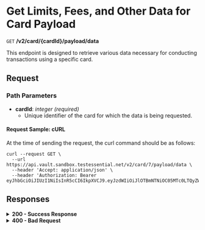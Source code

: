 # Get Limits, Fees, and Other Data for Card Payload

`GET` **/v2/card/{cardId}/payload/data**

This endpoint is designed to retrieve various data necessary for conducting transactions using a specific card.

## Request

### Path Parameters

- **cardId**: *integer<int64>* *(required)*
  - Unique identifier of the card for which the data is being requested.

#### **Request Sample: cURL**

At the time of sending the request, the curl command should be as follows:

```curl cURL
curl --request GET \
  --url https://api.vault.sandbox.testessential.net/v2/card/7/payload/data \
  --header 'Accept: application/json' \
  --header 'Authorization: Bearer eyJhbGciOiJIUzI1NiIsInR5cCI6IkpXVCJ9.eyJzdWIiOiJlOTBmNTNiOC05MTc0LTQyZWUtYTVjNS04ZTA0ZGM2MzA5NWYiLCJleHAiOjE3MTIyMzY0MTAsImlhdCI6MTcxMjE1MDAxMH0.1jyJQ7npbGowVG_AbY3iWQwRv8XepgLx7u2UVyVtMgk'
```

## Responses

<details>
<summary><strong>200 - Success Response</strong></summary>

The response status code indicates that the request was successfully processed.

**Media type:** `application/json`

- **card**:
  - **cardId**: *integer*
    - Unique identifier of the card.
  - **maskedPan**: *string*
    - Masked card number.
  - **cardCompany**: *string*
    - Issuing company of the card.
  - **cardBalance**: *object*
    - Information about the card balance.
  - **fees**: *object*
    - Information about fees, including transaction fees and additional fees.
      - **transactionFee**: *integer*
        - Transaction fee.
      - **additionalFee**: *integer*
        - Additional fee.
- **pairs**: *array[object]*
  - Information about currency pairs that can be used for fund exchanges. Each pair contains details about the exchange rate, currencies involved, and limits.
    - **rate**: *integer*
      - Exchange rate.
    - **currencyFrom**: *string*
      - The currency being exchanged.
    - **currencyTo**: *string*
      - The currency to which it is being exchanged.
    - **amountScaleFrom**: *integer*
      - The scale for the amount in the source currency.
    - **amountScaleTo**: *integer*
      - The scale for the amount in the target currency.
    - **fromLimits**: *object*
      - Limits for the currency being exchanged.
        - **min**: *integer*
          - Minimum value.
        - **max**: *integer*
          - Maximum value.
    - **toLimits**: *object*
      - Limits for the target currency being exchanged.
        - **min**: *integer*
          - Minimum value.
        - **max**: *integer*
          - Maximum value.
        - **all**: *integer*
          - Overall limit.
                  
**Responses example**
```json
{
  "card": {
    "cardId": 7,
    "maskedPan": null,
    "cardCompany": "VISA",
    "cardBalance": {
      "value": 0,
      "currency": "EUR"
    }
  },
  "fees": {
    "transactionFee": 0.015,
    "additionalFee": 0.005
  },
  "pairs": [
    {
      "rate": 551.9303482587064,
      "currencyFrom": "BCH",
      "currencyTo": "EUR",
      "amountScaleFrom": 8,
      "amountScaleTo": 8,
      "fromLimits": {
        "min": 1,
        "max": 1.80235387,
        "all": 0
      },
      "toLimits": {
        "min": 552,
        "max": 994,
        "all": null
      }
    },
    {
      "rate": 0.9196716417910448,
      "currencyFrom": "DAI",
      "currencyTo": "EUR",
      "amountScaleFrom": 8,
      "amountScaleTo": 8,
      "fromLimits": {
        "min": 2.17468921,
        "max": 1081.84129388,
        "all": 0
      },
      "toLimits": {
        "min": 2,
        "max": 994,
        "all": null
      }
    },
    {
      "rate": 61163.880597014926,
      "currencyFrom": "BTC",
      "currencyTo": "EUR",
      "amountScaleFrom": 8,
      "amountScaleTo": 8,
      "fromLimits": {
        "min": 1,
        "max": 0.0162667,
        "all": 0
      },
      "toLimits": {
        "min": 61164,
        "max": 994,
        "all": null
      }
    },
    {
      "rate": 3078.855721393035,
      "currencyFrom": "ETH",
      "currencyTo": "EUR",
      "amountScaleFrom": 8,
      "amountScaleTo": 8,
      "fromLimits": {
        "min": 1,
        "max": 0.32281703,
        "all": 0
      },
      "toLimits": {
        "min": 3079,
        "max": 993,
        "all": null
      }
    },
    {
      "rate": 91.96019900497512,
      "currencyFrom": "LTC",
      "currencyTo": "EUR",
      "amountScaleFrom": 8,
      "amountScaleTo": 8,
      "fromLimits": {
        "min": 1,
        "max": 32.44997296,
        "all": 0
      },
      "toLimits": {
        "min": 92,
        "max": 2984,
        "all": null
      }
    },
    {
      "rate": 0.9197014925373135,
      "currencyFrom": "USDC",
      "currencyTo": "EUR",
      "amountScaleFrom": 8,
      "amountScaleTo": 8,
      "fromLimits": {
        "min": 2.17461863,
        "max": 1081.78277802,
        "all": 0
      },
      "toLimits": {
        "min": 2,
        "max": 994,
        "all": null
      }
    },
    {
      "rate": 0.024186655621890547,
      "currencyFrom": "QASH",
      "currencyTo": "EUR",
      "amountScaleFrom": 8,
      "amountScaleTo": 8,
      "fromLimits": {
        "min": 82.69022519,
        "max": 40393.82199113,
        "all": 0
      },
      "toLimits": {
        "min": 2,
        "max": 976,
        "all": null
      }
    },
    {
      "rate": 0.92,
      "currencyFrom": "USDT",
      "currencyTo": "EUR",
      "amountScaleFrom": 8,
      "amountScaleTo": 8,
      "fromLimits": {
        "min": 2.17391304,
        "max": 1081.31487889,
        "all": 0
      },
      "toLimits": {
        "min": 2,
        "max": 994,
        "all": null
      }
    },
    {
      "rate": 0.5384079601990049,
      "currencyFrom": "XRP",
      "currencyTo": "EUR",
      "amountScaleFrom": 8,
      "amountScaleTo": 8,
      "fromLimits": {
        "min": 3.71465533,
        "max": 5545.59402555,
        "all": 0
      },
      "toLimits": {
        "min": 2,
        "max": 2985,
        "all": null
      }
    }
  ]
}
```
</details>


<details>
<summary><strong>400 - Bad Request</strong></summary>

The response status code indicates that the requested page was not found on the server.
  
**Media type:** `application/json`


- **message:** string
  - Message displayed to the user.

- **field:** string
  - Specifies the field in the request that caused the error.

- **errorId:** integer
  - Identifier of the error.

- **systemId:** string
  - Identifier of the component.

- **originalMessage:** string
  - The original error message.

- **errorStackTrace:** string
  - The place where the error occurred in the code.

- **data:** object
  - Additional data related to the error, structured as key-value pairs.
    - **additionalProp1:** object
    - **additionalProp2:** object
    - **additionalProp3:** object

- **error:** string
  - Identifier of the error.

    
**Responses example**

```json
{
  "error": "COMMON",
  "errorId": 0,
  "message": "Sorry for inconvenience. We're fixing the issue. If you have urgent questions, contact support",
  "systemId": "core"
}
```

</details>

